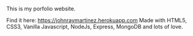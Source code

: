 This is my porfolio website.

Find it here: https://johnraymartinez.herokuapp.com
Made with HTML5, CSS3, Vanilla Javascript, NodeJs, Express, MongoDB and lots of love.
